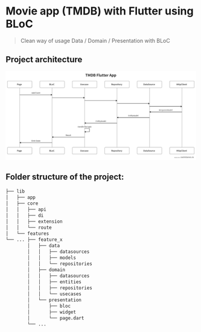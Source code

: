 Movie app (TMDB) with Flutter using BLoC
============================
> Clean way of usage Data / Domain / Presentation with BLoC

## Project architecture
<img src="screenshots/architecture.png">

## Folder structure of the project:
    ├── lib
    │   ├── app                   
    │   ├── core                
    │   │   ├── api                   
    │   │   ├── di                      
    │   │   ├── extension       
    │   │   └── route           
    │   └── features                  
    └── ... ├── feature_x
            │   ├── data
            │   │   ├── datasources   
            │   │   ├── models         
            │   │   └── repositories   
            │   ├── domain
            │   │   ├── datasources     
            │   │   ├── entities        
            │   │   ├── repositories   
            │   │   └── usecases        
            │   └── presentation       
            │       ├── bloc
            │       ├── widget
            │       └── page.dart
            └── ...
